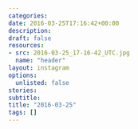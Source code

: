 ```yaml
---
categories:
date: 2016-03-25T17:16:42+00:00
description:
draft: false
resources:
- src: 2016-03-25_17-16-42_UTC.jpg
  name: "header"
layout: instagram
options:
  unlisted: false
stories:
subtitle:
title: "2016-03-25"
tags: []
---
```


 
